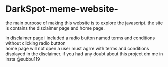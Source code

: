 # DarkSpot-meme-website-


the main purpose of making this website is to explore the javascript.
the site is  contains the disclaimer page and home page.

in  disclaimer page  i included a radio button named terms and conditions without clicking radio buttton  
home page will  not open a user must agrre with terms and conditions displayed in the disclaimer.
if you had any doubt about this project dm me in insta @subbu119
